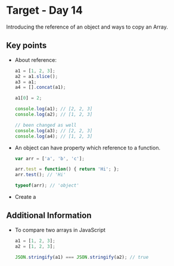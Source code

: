 # Target - Day 14
Introducing the reference of an object and ways to copy an Array.

## Key points
- About reference:
  ```js
  a1 = [1, 2, 3];
  a2 = a1.slice();
  a3 = a1;
  a4 = [].concat(a1);

  a1[0] = 2;

  console.log(a1); // [2, 2, 3]
  console.log(a2); // [1, 2, 3]

  // been changed as well
  console.log(a3); // [2, 2, 3]
  console.log(a4); // [1, 2, 3]
  ```

- An object can have property which reference to a function.
  ```js
  var arr = ['a', 'b', 'c'];

  arr.test = function() { return 'Hi'; };
  arr.test(); // 'Hi'

  typeof(arr); // 'object'
  ```

- Create a 


## Additional Information
- To compare two arrays in JavaScript
  ```js
  a1 = [1, 2, 3];
  a2 = [1, 2, 3];

  JSON.stringify(a1) === JSON.stringify(a2); // true
  ```
